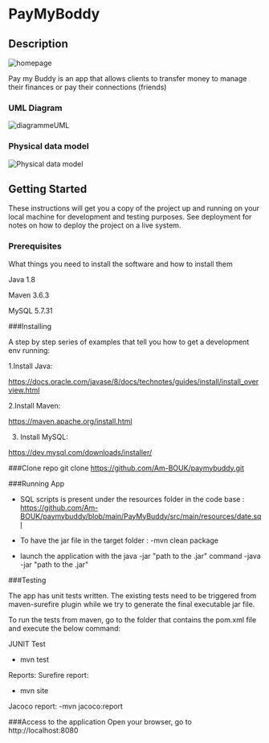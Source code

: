# PayMyBoddy

## Description
![homepage](/images/homepage.png)

Pay my Buddy is an app that allows clients to transfer money to manage their finances or pay their connections (friends)

### UML Diagram
![diagrammeUML](/images/P6_02_diagrammeUML.png)

### Physical data model
![Physical data model](/images/P6_03_Modèle_PhysiqueDonnées.png)


## Getting Started

These instructions will get you a copy of the project up and running on your local machine for development and testing purposes. See deployment for notes on how to deploy the project on a live system.


### Prerequisites

What things you need to install the software and how to install them

Java 1.8

Maven 3.6.3

MySQL 5.7.31

###Installing

A step by step series of examples that tell you how to get a development env running:

1.Install Java:

https://docs.oracle.com/javase/8/docs/technotes/guides/install/install_overview.html

2.Install Maven:

https://maven.apache.org/install.html

3. Install MySQL:

https://dev.mysql.com/downloads/installer/


###Clone repo
git clone https://github.com/Am-BOUK/paymybuddy.git


###Running App

* SQL scripts is present under the resources folder in the code base :
  https://github.com/Am-BOUK/paymybuddy/blob/main/PayMyBuddy/src/main/resources/date.sql

* To have the jar file in the target folder :
	-mvn clean package

* launch the application with the java -jar "path to the .jar" command
	-java -jar "path to the .jar"

###Testing

The app has unit tests written. The existing tests need to be triggered from maven-surefire plugin while we try to generate the final executable jar file. 

To run the tests from maven, go to the folder that contains the pom.xml file and execute the below command:

JUNIT Test
- mvn test


Reports:
Surefire report:
- mvn site

Jacoco report:
-mvn jacoco:report


###Access to the application
Open your browser, go to http://localhost:8080
